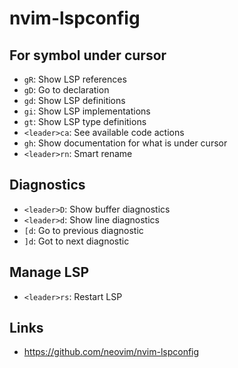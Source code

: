 # nvim-lspconfig

## For symbol under cursor

- `gR`: Show LSP references
- `gD`: Go to declaration
- `gd`: Show LSP definitions
- `gi`: Show LSP implementations
- `gt`: Show LSP type definitions
- `<leader>ca`: See available code actions
- `gh`: Show documentation for what is under cursor
- `<leader>rn`: Smart rename

## Diagnostics

- `<leader>D`: Show buffer diagnostics
- `<leader>d`: Show line diagnostics
- `[d`: Go to previous diagnostic
- `]d`: Got to next diagnostic

## Manage LSP

- `<leader>rs`: Restart LSP

## Links

- https://github.com/neovim/nvim-lspconfig
